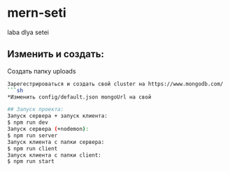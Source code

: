 # mern-seti
laba dlya setei

## Изменить и создать:
Создать папку uploads 
```sh
Зарегестрироваться и создать свой cluster на https://www.mongodb.com/
```sh
*Изменить config/default.json mongoUrl на свой

## Запуск проекта:
Запуск сервера + запуск клиента:
$ npm run dev 
Запуск сервера (+nodemon):
$ npm run server
Запуск клиента с папки сервера:
$ npm run client
Запуск клиента с папки client:
$ npm run start

